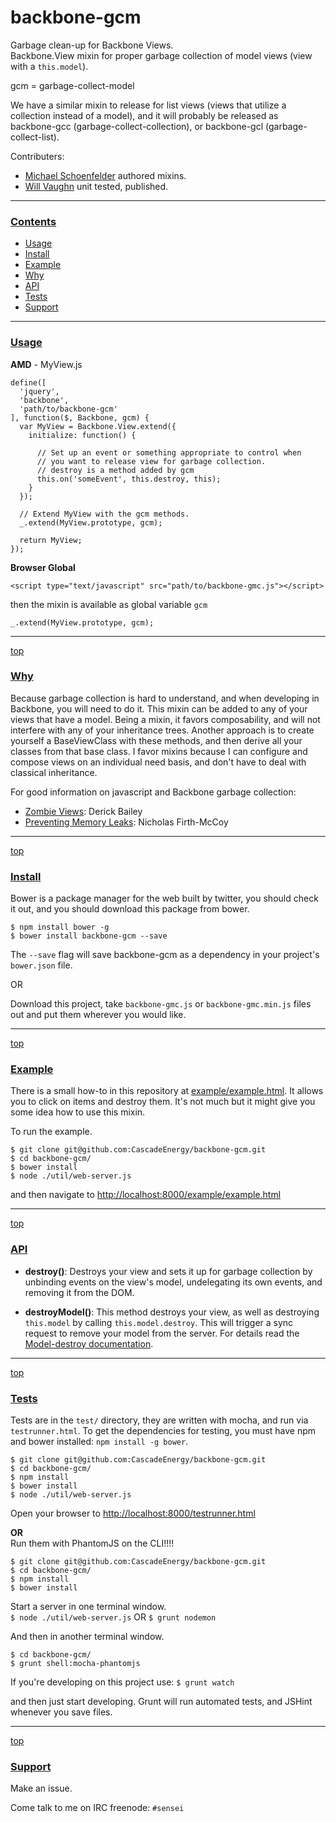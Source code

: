 backbone-gcm
=================

Garbage clean-up for Backbone Views.   
Backbone.View mixin for proper garbage collection of model views (view with a `this.model`).

gcm = garbage-collect-model

We have a similar mixin to release for list views (views that utilize a collection instead of a model), and it will probably be released as backbone-gcc (garbage-collect-collection), or backbone-gcl (garbage-collect-list).

Contributers:

- [Michael Schoenfelder](https://github.com/noTxt) authored mixins.
- [Will Vaughn](https://github.com/nackjicholson) unit tested, published.

---
### [Contents](id:contents)
- [Usage](#usage)
- [Install](#install)
- [Example](#example)
- [Why](#why)
- [API](#api)
- [Tests](#tests)
- [Support](#support)

---
### [Usage](id:usage)

**AMD**  - MyView.js

    define([
      'jquery',
      'backbone',
      'path/to/backbone-gcm'
    ], function($, Backbone, gcm) {
      var MyView = Backbone.View.extend({
        initialize: function() {

          // Set up an event or something appropriate to control when
          // you want to release view for garbage collection.
          // destroy is a method added by gcm
          this.on('someEvent', this.destroy, this);
        }
      });

      // Extend MyView with the gcm methods.
      _.extend(MyView.prototype, gcm);

      return MyView;
    });


**Browser Global** 

    <script type="text/javascript" src="path/to/backbone-gmc.js"></script>

then the mixin is available as global variable `gcm`

    _.extend(MyView.prototype, gcm);

---
[top](#contents)
### [Why](id:why)

Because garbage collection is hard to understand, and when developing in Backbone, you will need to do it. This mixin can be added to any of your views that have a model. Being a mixin, it favors composability, and will not interfere with any of your inheritance trees. Another approach is to create yourself a BaseViewClass with these methods, and then derive all your classes from that base class. I favor mixins because I can configure and compose views on an individual need basis, and don't have to deal with classical inheritance.

For good information on javascript and Backbone garbage collection:

- [Zombie Views](http://lostechies.com/derickbailey/2011/09/15/zombies-run-managing-page-transitions-in-backbone-apps/): Derick Bailey
- [Preventing Memory Leaks](https://paydirtapp.com/blog/backbone-in-practice-memory-management-and-event-bindings/): Nicholas Firth-McCoy

---
[top](#contents)
### [Install](id:Install)

Bower is a package manager for the web built by twitter, you should check it out, and you should download this package from bower.

`$ npm install bower -g`  
`$ bower install backbone-gcm --save `

The `--save` flag will save backbone-gcm as a dependency in your project's `bower.json` file.

OR  

Download this project, take `backbone-gmc.js` or `backbone-gmc.min.js` files out and put them wherever you would like.

---
[top](#contents)
### [Example](id:example)

There is a small how-to in this repository at [example/example.html](https://github.com/CascadeEnergy/backbone-gcm/blob/master/example/example.html). It allows you to click on items and destroy them. It's not much but it might give you some idea how to use this mixin.

To run the example.

```
$ git clone git@github.com:CascadeEnergy/backbone-gcm.git
$ cd backbone-gcm/
$ bower install
$ node ./util/web-server.js
```

and then navigate to <http://localhost:8000/example/example.html>

---
[top](#contents)
### [API](id:api)

- **destroy()**: Destroys your view and sets it up for garbage collection by unbinding events on the view's model, undelegating its own events, and removing it from the DOM.

- **destroyModel()**: This method destroys your view, as well as destroying `this.model` by calling `this.model.destroy`. This will trigger a sync request to remove your model from the server. For details read the [Model-destroy documentation](http://backbonejs.org/#Model-destroy).

---
[top](#contents)
### [Tests](id:tests)

Tests are in the `test/` directory, they are written with mocha, and run via `testrunner.html`. To get the dependencies for testing, you must have npm and bower installed: `npm install -g bower`.
  
```
$ git clone git@github.com:CascadeEnergy/backbone-gcm.git  
$ cd backbone-gcm/
$ npm install
$ bower install
$ node ./util/web-server.js
```
Open your browser to <http://localhost:8000/testrunner.html>

**OR**  
Run them with PhantomJS on the CLI!!!!

```
$ git clone git@github.com:CascadeEnergy/backbone-gcm.git  
$ cd backbone-gcm/
$ npm install
$ bower install
```

Start a server in one terminal window.  
`$ node ./util/web-server.js` OR `$ grunt nodemon`

And then in another terminal window.

```   
$ cd backbone-gcm/ 
$ grunt shell:mocha-phantomjs
```

If you're developing on this project use: `$ grunt watch`

and then just start developing. Grunt will run automated tests, and JSHint whenever you save files.

---
[top](#contents)
### [Support](id:support)

Make an issue.

Come talk to me on IRC freenode: `#sensei`